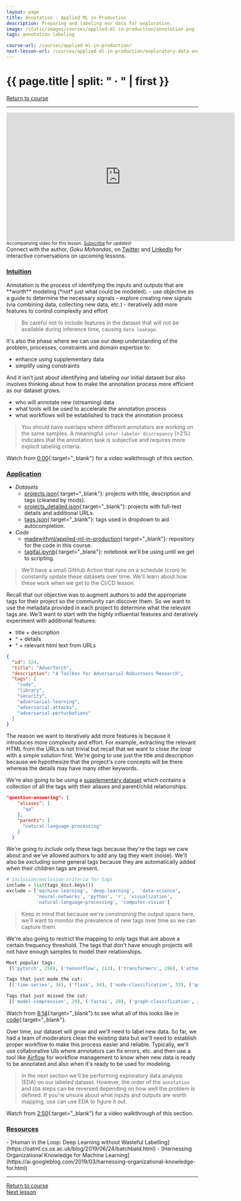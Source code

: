 ```yaml
---
layout: page
title: Annotation · Applied ML in Production
description: Preparing and labeling our data for exploration.
image: /static/images/courses/applied-ml-in-production/annotation.png
tags: annotation labeling

course-url: /courses/applied-ml-in-production/
next-lesson-url: /courses/applied-ml-in-production/exploratory-data-analysis/
---
```


<!-- Header -->
<div class="row">
  <div class="col-md-8 col-6 mr-auto">
    <h1 class="page-title">{{ page.title | split: " · " | first }}</h1>
  </div>
  <div class="col-md-4 col-6">
    <div class="btn-group float-right mb-0" role="group">
      <a href="{{ page.course-url }}" class="btn btn-sm btn-outline-secondary"><i
          class="fas fa-sm fa-arrow-left mr-1"></i>Return to course</a>
    </div>
  </div>
</div>
<hr class="mt-0">

<!-- Video -->
<div class="ai-center-all mt-2">
    <iframe width="600" height="337.5" src="https://www.youtube.com/embed/Kj_5ZO6nsfk?rel=0" frameborder="0"
    allow="accelerometer; autoplay; clipboard-write; encrypted-media; gyroscope; picture-in-picture"
    allowfullscreen></iframe>
</div>
<div class="ai-center-all mt-2">
  <small>Accompanying video for this lesson. <a href="https://www.youtube.com/madewithml?sub_confirmation=1" target="_blank">Subscribe</a> for updates!</small>
</div>

<div class="alert info mt-4" role="alert">
  <span style="text-align: left;">
    <i class="fas fa-info-circle mr-1"></i> Connect with the author, <i>Goku Mohandas</i>, on
    <a href="https://twitter.com/GokuMohandas" target="_blank">Twitter</a> and
    <a href="https://www.linkedin.com/in/goku" target="_blank">LinkedIn</a> for
    interactive conversations on upcoming lessons.
  </span>
</div>

<h3><u>Intuition</u></h3>
Annotation is the process of identifying the inputs and outputs that are **worth** modeling (*not* just what could be modeled).
- use objective as a guide to determine the necessary signals
- explore creating new signals (via combining data, collecting new data, etc.)
-  iteratively add more features to control complexity and effort

> Be careful not to include features in the dataset that will not be available during inference time, causing `data leakage`.

It's also the phase where we can use our deep understanding of the problem, processes, constraints and domain expertise to:
- enhance using supplementary data
- simplify using constraints

And it isn't just about identifying and labeling our initial dataset but also involves thinking about how to make the annotation process more efficient as our dataset grows.
- who will annotate new (streaming) data
- what tools will be used to accelerate the annotation process
- what workflows will be established to track the annotation process

> You should have overlaps where different annotators are working on the same samples. A meaningful `inter-labeler discrepancy` (>2%) indicates that the annotation task is subjective and requires more explicit labeling criteria.

<i class="fab fa-youtube ai-color-youtube mr-1"></i> Watch from [0:00](https://www.youtube.com/watch?v=Kj_5ZO6nsfk&list=PLqy_sIcckLC2jrxQhyqWDhL_9Uwxz8UFq&index=5&t=0s){:target="_blank"} for a video walkthrough of this section.

<h3><u>Application</u></h3>

- *Datasets*
  - [projects.json](https://raw.githubusercontent.com/madewithml/datasets/main/projects.json){:target="_blank"}: projects with title, description and tags (cleaned by mods).
  - [projects_detailed.json](https://raw.githubusercontent.com/madewithml/datasets/main/projects_detailed.json){:target="_blank"}: projects with full-text details and additional URLs.
  - [tags.json](https://raw.githubusercontent.com/madewithml/datasets/main/tags.json){:target="_blank"}: tags used in dropdown to aid autocompletion.
- *Code*
  - [madewithml/applied-ml-in-production](https://github.com/madewithml/applied-ml-in-production){:target="_blank"}: repository for the code in this course.
  - [tagifai.ipynb](https://github.com/madewithml/applied-ml-in-production/blob/master/notebooks/tagifai.ipynb){:target="_blank"}: notebook we'll be using until we get to scripting.

> We'll have a small GitHub Action that runs on a schedule (cron) to constantly update these datasets over time. We'll learn about how these work when we get to the CI/CD lesson.

Recall that our objective was to augment authors to add the appropriate tags for their project so the community can discover them. So we want to use the metadata provided in each project to determine what the relevant tags are. We'll want to start with the highly influential features and iteratively experiment with additional features:
- title + description
- ^ + details
- ^ + relevant html text from URLs

```json
{
  "id": 324,
  "title": "AdverTorch",
  "description": "A Toolbox for Adversarial Robustness Research",
  "tags": [
    "code",
    "library",
    "security",
    "adversarial-learning",
    "adversarial-attacks",
    "adversarial-perturbations"
  ]
}
```

The reason we want to iteratively add more features is because it introduces more complexity and effort. For example, extracting the relevant HTML from the URLs is not trivial but recall that we want to *close the loop* with a simple solution first. We're going to use just the title and description because we hypothesize that the project's core concepts will be there whereas the details may have many other keywords.

We're also going to be using a [supplementary dataset](https://raw.githubusercontent.com/madewithml/datasets/main/tags.json) which contains a collection of all the tags with their aliases and parent/child relationships.
```json
"question-answering": {
    "aliases": [
      "qa"
    ],
    "parents": [
      "natural-language-processing"
    ]
  }
```
We're going to *include* only these tags because they're the tags we care about and we've allowed authors to add any tag they want (noise). We'll also be *excluding* some general tags because they are automatically added when their children tags are present.
```python
# Inclusion/exclusion criteria for tags
include = list(tags_dict.keys())
exclude = ['machine-learning', 'deep-learning',  'data-science',
           'neural-networks', 'python', 'r', 'visualization',
           'natural-language-processing', 'computer-vision']
```
> Keep in mind that because we're *constraining* the output space here, we'll want to monitor the prevalence of new tags over time so we can capture them.

We're also going to restrict the mapping to only tags that are above a certain frequency threshold. The tags that don't have enough projects will not have enough samples to model their relationships.
```python
Most popular tags:
 [('pytorch', 258), ('tensorflow', 213), ('transformers', 196), ('attention', 120), ('convolutional-neural-networks', 106)]

Tags that just made the cut:
 [('time-series', 34), ('flask', 34), ('node-classification', 33), ('question-answering', 32), ('pretraining', 30)]

Tags that just missed the cut:
 [('model-compression', 29), ('fastai', 29), ('graph-classification', 29), ('recurrent-neural-networks', 28), ('adversarial-learning', 28)]
 ```

<i class="fab fa-youtube ai-color-youtube mr-1"></i> Watch from [8:14](https://www.youtube.com/watch?v=Kj_5ZO6nsfk&list=PLqy_sIcckLC2jrxQhyqWDhL_9Uwxz8UFq&index=5&t=494s){:target="_blank"} to see what all of this looks like in [code](https://github.com/madewithml/applied-ml-in-production/blob/master/notebooks/tagifai.ipynb){:target="_blank"}.

Over time, our dataset will grow and we'll need to label new data. So far, we had a team of moderators clean the existing data but we'll need to establish proper workflow to make this process easier and reliable. Typically, we'll use collaborative UIs where annotators can fix errors, etc. and then use a tool like [Airflow](https://airflow.apache.org/) for workflow management to know when new data is ready to be annotated and also when it's ready to be used for modeling.

> In the next section we'll be performing exploratory data analysis (EDA) on our labeled dataset. However, the order of the `annotation` and `EDA` steps can be reversed depending on how well the problem is defined. If you're unsure about what inputs and outputs are worth mapping, use can use EDA to figure it out.

<i class="fab fa-youtube ai-color-youtube mr-1"></i> Watch from [2:50](https://www.youtube.com/watch?v=Kj_5ZO6nsfk&list=PLqy_sIcckLC2jrxQhyqWDhL_9Uwxz8UFq&index=5&t=170s){:target="_blank"} for a video walkthrough of this section.

<h3><u>Resources</u></h3>
- [Human in the Loop: Deep Learning without Wasteful Labelling](https://oatml.cs.ox.ac.uk/blog/2019/06/24/batchbald.html)
- [Harnessing Organizational Knowledge for Machine Learning](https://ai.googleblog.com/2019/03/harnessing-organizational-knowledge-for.html)

<!-- Footer -->
<hr>
<div class="row mb-4">
  <div class="col-6 mr-auto">
    <a href="{{ page.course-url }}" class="btn btn-sm btn-outline-secondary"><i class="fas fa-sm fa-arrow-left mr-1"></i>Return to course</a>
  </div>
  <div class="col-6">
    <div class="float-right">
      <a href="{{ page.next-lesson-url }}" class="btn btn-sm btn-outline-secondary"><i class="fas fa-sm fa-arrow-right mr-1"></i>Next lesson</a>
    </div>
  </div>
</div>